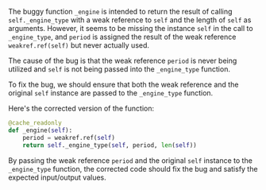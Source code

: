 The buggy function `_engine` is intended to return the result of calling `self._engine_type` with a weak reference to `self` and the length of `self` as arguments. However, it seems to be missing the instance `self` in the call to `_engine_type`, and `period` is assigned the result of the weak reference `weakref.ref(self)` but never actually used.

The cause of the bug is that the weak reference `period` is never being utilized and `self` is not being passed into the `_engine_type` function.

To fix the bug, we should ensure that both the weak reference and the original `self` instance are passed to the `_engine_type` function.

Here's the corrected version of the function:

```python
@cache_readonly
def _engine(self):
    period = weakref.ref(self)
    return self._engine_type(self, period, len(self))
```

By passing the weak reference `period` and the original `self` instance to the `_engine_type` function, the corrected code should fix the bug and satisfy the expected input/output values.